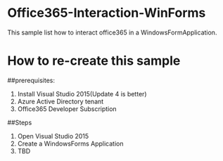 # Office365-Interaction-WinForms

This sample list how to interact office365 in a WindowsFormApplication.

# How to re-create this sample

##prerequisites:
 1. Install Visual Studio 2015(Update 4 is better)
 2. Azure Active Directory tenant
 3. Office365 Developer Subscription

##Steps
 1. Open Visual Studio 2015
 2. Create a WindowsForms Application
 3. TBD
 

